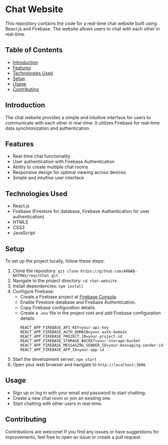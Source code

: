 # Chat Website

This repository contains the code for a real-time chat website built using React.js and Firebase. The website allows users to chat with each other in real-time.

## Table of Contents
- [Introduction](#introduction)
- [Features](#features)
- [Technologies Used](#technologies-used)
- [Setup](#setup)
- [Usage](#usage)
- [Contributing](#contributing)

## Introduction
The chat website provides a simple and intuitive interface for users to communicate with each other in real-time. It utilizes Firebase for real-time data synchronization and authentication.

## Features
- Real-time chat functionality
- User authentication with Firebase Authentication
- Ability to create multiple chat rooms
- Responsive design for optimal viewing across devices
- Simple and intuitive user interface

## Technologies Used
- React.js
- Firebase (Firestore for database, Firebase Authentication for user authentication)
- HTML5
- CSS3
- JavaScript

## Setup
To set up the project locally, follow these steps:
1. Clone the repository: `git clone https://github.com/ARNAB-BOTMAS/reactChat.git`
2. Navigate to the project directory: `cd chat-website`
3. Install dependencies: `npm install`
4. Configure Firebase:
   - Create a Firebase project at [Firebase Console](https://console.firebase.google.com/).
   - Enable Firestore database and Firebase Authentication.
   - Copy Firebase configuration details.
   - Create a `.env` file in the project root and add Firebase configuration details:
     ```
     REACT_APP_FIREBASE_API_KEY=your-api-key
     REACT_APP_FIREBASE_AUTH_DOMAIN=your-auth-domain
     REACT_APP_FIREBASE_PROJECT_ID=your-project-id
     REACT_APP_FIREBASE_STORAGE_BUCKET=your-storage-bucket
     REACT_APP_FIREBASE_MESSAGING_SENDER_ID=your-messaging-sender-id
     REACT_APP_FIREBASE_APP_ID=your-app-id
     ```
5. Start the development server: `npm start`
6. Open your web browser and navigate to `http://localhost:3000`.

## Usage
- Sign up or log in with your email and password to start chatting.
- Create a new chat room or join an existing one.
- Start chatting with other users in real-time.

## Contributing
Contributions are welcome! If you find any issues or have suggestions for improvements, feel free to open an issue or create a pull request.
